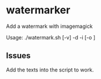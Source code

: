 # watermarker
Add a watermark with imagemagick

Usage: ./watermark.sh [-v] -d <directory> -i <file path> [-o <output filename>]

## Issues
Add the texts into the script to work.
